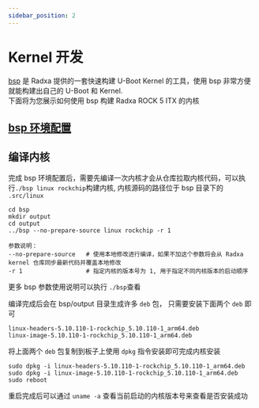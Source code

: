 ```yaml
---
sidebar_position: 2
---
```


# Kernel 开发

[bsp](https://github.com/radxa-repo/bsp) 是 Radxa 提供的一套快速构建 U-Boot Kernel 的工具，使用 bsp 非常方便就能构建出自己的 U-Boot 和 Kernel.  
下面将为您展示如何使用 bsp 构建 Radxa ROCK 5 ITX 的内核

## [bsp 环境配置](https://radxa-repo.github.io/bsp/)

## 编译内核

完成 bsp 环境配置后，需要先编译一次内核才会从仓库拉取内核代码，可以执行`./bsp linux rockchip`构建内核, 内核源码的路径位于 bsp 目录下的 `.src/linux`

```
cd bsp
mkdir output
cd output
../bsp --no-prepare-source linux rockchip -r 1

参数说明：
--no-prepare-source   # 使用本地修改进行编译，如果不加这个参数将会从 Radxa kernel 仓库同步最新代码并覆盖本地修改
-r 1                  # 指定内核的版本号为 1, 用于指定不同内核版本的启动顺序
```

更多 bsp 参数使用说明可以执行 `./bsp`查看

编译完成后会在 bsp/output 目录生成许多 `deb` 包， 只需要安装下面两个 `deb` 即可

```
linux-headers-5.10.110-1-rockchip_5.10.110-1_arm64.deb
linux-image-5.10.110-1-rockchip_5.10.110-1_arm64.deb
```

将上面两个 `deb` 包复制到板子上使用 `dpkg` 指令安装即可完成内核安装

```
sudo dpkg -i linux-headers-5.10.110-1-rockchip_5.10.110-1_arm64.deb
sudo dpkg -i linux-image-5.10.110-1-rockchip_5.10.110-1_arm64.deb
sudo reboot
```

重启完成后可以通过 `uname -a` 查看当前启动的内核版本号来查看是否安装成功

